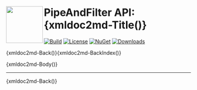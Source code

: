 # <img align="left" width="100" height="100" src="../images/icon.png">PipeAndFilter API:{xmldoc2md-Title()} 

[![Build](https://github.com/FRACerqueira/PipeAndFilter/workflows/Build/badge.svg)](https://github.com/FRACerqueira/PipeAndFilter/actions/workflows/build.yml)
[![License](https://img.shields.io/badge/License-MIT-brightgreen.svg)](https://github.com/FRACerqueira/PipeAndFilter/blob/master/LICENSE)
[![NuGet](https://img.shields.io/nuget/v/PipeAndFilter)](https://www.nuget.org/packages/PipeAndFilter/)
[![Downloads](https://img.shields.io/nuget/dt/PipeAndFilter)](https://www.nuget.org/packages/PipeAndFilter/)

{xmldoc2md-Back()}{xmldoc2md-BackIndex()}

{xmldoc2md-Body()}

- - -
{xmldoc2md-Back()}
